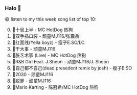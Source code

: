 

### Halo 👋

😄 listen to my this week song list of top 10:

0. 🌈十局上半 - MC HotDog 热狗
1. 🌈双手插口袋 - 顽童MJ116/张震岳
2. 🌈红面线(Yella boyz) - 瘦子E.SO/LC
3. 🌈干大事 - 顽童MJ116
4. 🌈脏艺术家 (Live) - MC HotDog 热狗
5. 🌈R&B Girl Feat. J.Sheon - 顽童MJ116/J. Sheon
6. 🌈自己都不自己(dead presedent remix by josh) - 瘦子E.SO
7. 🌈2030 - 顽童MJ116
8. 🌈脱罪 - 顽童MJ116
9. 🌈Mario Karting - 陈冠希/MC HotDog 热狗

